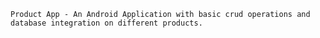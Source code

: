     Product App - An Android Application with basic crud operations and database integration on different products.
